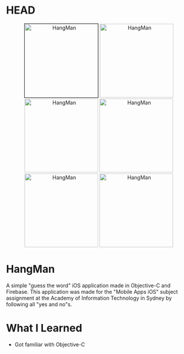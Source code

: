 # HEAD
<p align="center"><img src="https://dovgopol.dev/images/apps/hangman/github/1.png" width="200" title="HangMan" border="1">     <img src="https://dovgopol.dev/images/apps/hangman/github/2.png" width="200" title="HangMan">     <img src="https://dovgopol.dev/images/apps/hangman/github/3.png" width="200" title="HangMan">     <img src="https://dovgopol.dev/images/apps/hangman/github/4.png" width="200" title="HangMan">     <img src="https://dovgopol.dev/images/apps/hangman/github/5.png" width="200" title="HangMan">     <img src="https://dovgopol.dev/images/apps/hangman/github/6.png" width="200" title="HangMan"></p>

# HangMan
A simple "guess the word" iOS application made in Objective-C and Firebase. This application was made for the "Mobile Apps iOS" subject assignment at the Academy of Information Technology in Sydney by following all "yes and no"s.


# What I Learned
* Got familiar with Objective-C
